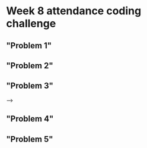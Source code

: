 # Week 8 attendance coding challenge

## "Problem 1"
<!-- ```SELECT name FROM driver WHERE name = 'Derek';``
```SELECT * FROM drivers WHERE name = 'Derek';``` -->
## "Problem 2"
<!-- ```SELECT * FROM scans LIMIT 10;```
```SELECT * FROM drivers WHERE driver_id = 7;```
```SELECT COUNT("driver id") AS 'Derek Pick Count' FROM scans WHERE driver_id = 7;
```SELECT COUNT("driver_id") AS 'Derek Pick Count' FROM scans WHERE driver_id = 7;
```SELECT COUNT("driver_id") AS 'Derek Pick Count' FROM scans WHERE driver_id = 7 , ```timestamp= %2023%;```
```SELECT COUNT("driver_id") AS 'Derek Pick Count' FROM scans WHERE driver_id = 7 AND timestamp= %
2023%;```
```SELECT COUNT("driver_id") AS 'Derek Pick Count' FROM scans WHERE driver_id = 7 AND timestamp= '%2023%';``` -->

## "Problem 3"
 <!-- ```SELECT COUNT(address) AS "Residentil address" FROM addresses WHERE type = 'Residentialo' `` -->
<!-- ```SELECT COUNT(address) AS "Residentil address" FROM addresses WHERE type = 'Residential';`` --> -->

## "Problem 4"

## "Problem 5"
